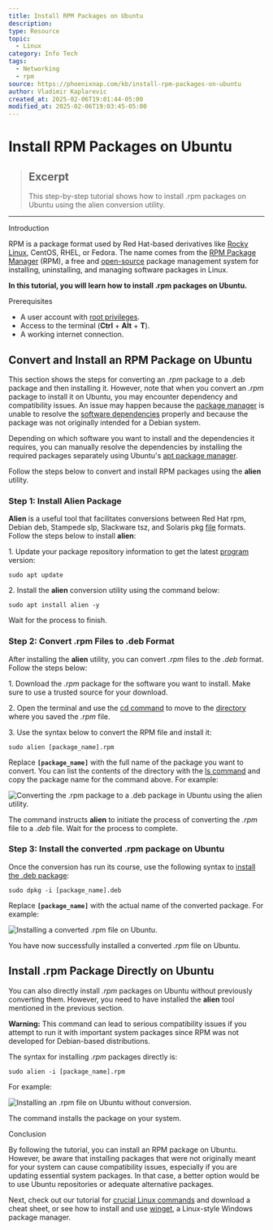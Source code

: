 ```yaml
---
title: Install RPM Packages on Ubuntu
description: 
type: Resource
topic: 
  - Linux
category: Info Tech
tags:
  - Networking
  - rpm
source: https://phoenixnap.com/kb/install-rpm-packages-on-ubuntu
author: Vladimir Kaplarevic
created_at: 2025-02-06T19:01:44-05:00
modified_at: 2025-02-06T19:03:45-05:00
---
```

# Install RPM Packages on Ubuntu

> ## Excerpt
> This step-by-step tutorial shows how to install .rpm packages on Ubuntu using the alien conversion utility.

---
Introduction

RPM is a package format used by Red Hat-based derivatives like [Rocky Linux](https://phoenixnap.com/kb/what-is-rocky-linux), CentOS, RHEL, or Fedora. The name comes from the [RPM Package Manager](https://phoenixnap.com/kb/rpm-command-in-linux) (RPM), a free and [open-source](https://phoenixnap.com/glossary/what-is-open-source) package management system for installing, uninstalling, and managing software packages in Linux.

**In this tutorial, you will learn how to install .rpm packages on Ubuntu.**



Prerequisites

-   A user account with [root privileges](https://phoenixnap.com/glossary/what-is-root-access).
-   Access to the terminal (**Ctrl** + **Alt** + **T**).
-   A working internet connection.

## Convert and Install an RPM Package on Ubuntu

This section shows the steps for converting an _.rpm_ package to a .deb package and then installing it. However, note that when you convert an _.rpm_ package to install it on Ubuntu, you may encounter dependency and compatibility issues. An issue may happen because the [package manager](https://phoenixnap.com/glossary/what-is-a-package-manager) is unable to resolve the [software dependencies](https://phoenixnap.com/blog/software-dependencies) properly and because the package was not originally intended for a Debian system.

Depending on which software you want to install and the dependencies it requires, you can manually resolve the dependencies by installing the required packages separately using Ubuntu's [apt package manager](https://phoenixnap.com/kb/apt-linux).

Follow the steps below to convert and install RPM packages using the **alien** utility.

### Step 1: Install Alien Package

**Alien** is a useful tool that facilitates conversions between Red Hat rpm, Debian deb, Stampede slp, Slackware tsz, and Solaris pkg [file](https://phoenixnap.com/glossary/what-is-a-file) formats. Follow the steps below to install **alien**:

1\. Update your package repository information to get the latest [program](https://phoenixnap.com/glossary/what-is-a-program) version:

```
sudo apt update
```

2\. Install the **alien** conversion utility using the command below:

```
sudo apt install alien -y
```

Wait for the process to finish.

### Step 2: Convert .rpm Files to .deb Format

After installing the **alien** utility, you can convert _.rpm_ files to the _.deb_ format. Follow the steps below:

1\. Download the _.rpm_ package for the software you want to install. Make sure to use a trusted source for your download.

2\. Open the terminal and use the [cd command](https://phoenixnap.com/kb/linux-cd-command) to move to the [directory](https://phoenixnap.com/glossary/what-is-a-directory) where you saved the _.rpm_ file.

3\. Use the syntax below to convert the RPM file and install it:

```
sudo alien [package_name].rpm
```

Replace **`[package_name]`** with the full name of the package you want to convert. You can list the contents of the directory with the [ls command](https://phoenixnap.com/kb/linux-ls-commands) and copy the package name for the command above. For example:

![Converting the .rpm package to a .deb package in Ubuntu using the alien utility.](https://phoenixnap.com/kb/wp-content/uploads/2024/03/convert-rpm-package-to-deb-with-alien.png)

The command instructs **alien** to initiate the process of converting the _.rpm_ file to a _.deb_ file. Wait for the process to complete.

### Step 3: Install the converted .rpm package on Ubuntu

Once the conversion has run its course, use the following syntax to [install the .deb package](https://phoenixnap.com/kb/install-deb-files-ubuntu):

```
sudo dpkg -i [package_name].deb
```

Replace **`[package_name]`** with the actual name of the converted package. For example:

![Installing a converted .rpm file on Ubuntu.](https://phoenixnap.com/kb/wp-content/uploads/2024/03/install-converted-rpm-file.png)

You have now successfully installed a converted _.rpm_ file on Ubuntu.

## Install .rpm Package Directly on Ubuntu

You can also directly install _.rpm_ packages on Ubuntu without previously converting them. However, you need to have installed the **alien** tool mentioned in the previous section.

**Warning:** This command can lead to serious compatibility issues if you attempt to run it with important system packages since RPM was not developed for Debian-based distributions.

The syntax for installing _.rpm_ packages directly is:

```
sudo alien -i [package_name].rpm
```

For example:

![Installing an .rpm file on Ubuntu without conversion.](https://phoenixnap.com/kb/wp-content/uploads/2024/03/install-rpm-file-without-conversion.png)

The command installs the package on your system.

Conclusion

By following the tutorial, you can install an RPM package on Ubuntu. However, be aware that installing packages that were not originally meant for your system can cause compatibility issues, especially if you are updating essential system packages. In that case, a better option would be to use Ubuntu repositories or adequate alternative packages.

Next, check out our tutorial for [crucial Linux commands](https://phoenixnap.com/kb/linux-commands-cheat-sheet) and download a cheat sheet, or see how to install and use [winget](https://phoenixnap.com/kb/install-winget), a Linux-style Windows package manager.
